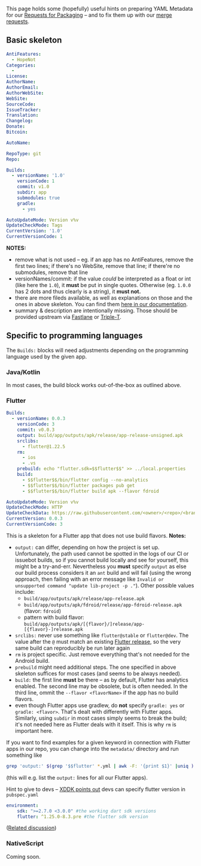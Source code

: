 This page holds some (hopefully) useful hints on preparing YAML Metadata for our [Requests for Packaging](https://gitlab.com/fdroid/rfp/issues) – and to fix them up with our [merge requests](https://gitlab.com/fdroid/fdroiddata/-/merge_requests/).

## Basic skeleton
```yaml
AntiFeatures:
  - HopeNot
Categories:
  -
License:
AuthorName:
AuthorEmail:
AuthorWebSite:
WebSite:
SourceCode:
IssueTracker:
Translation:
Changelog:
Donate:
Bitcoin:

AutoName:

RepoType: git
Repo:

Builds:
  - versionName: '1.0'
    versionCode: 1
    commit: v1.0
    subdir: app
    submodules: true
    gradle:
      - yes

AutoUpdateMode: Version v%v
UpdateCheckMode: Tags
CurrentVersion: '1.0'
CurrentVersionCode: 1
```

**NOTES:**

* remove what is not used – eg. if an app has no AntiFeatures, remove the first two lines; if there's no WebSite, remove that line; if there're no submodules, remove that line
* versionNames/commit: if the value *could* be interpreted as a float or int (like here the `1.0`), it **must** be put in single quotes. Otherwise (eg. `1.0.0` has 2 dots and thus clearly is a string), it **must not.**
* there are more fileds available, as well as explanations on those and the ones in above skeleton. You can find them [here in our documentation](https://f-droid.org/en/docs/Build_Metadata_Reference/).
* summary & description are intentionally missing. Those should be provided upstream via [Fastlane](https://gitlab.com/snippets/1895688) or [Triple-T](https://gitlab.com/snippets/1901490).


## Specific to programming languages
The `Builds:` blocks will need adjustments depending on the programming language used by the given app.

### Java/Kotlin
In most cases, the build block works out-of-the-box as outlined above.

### Flutter
```yaml
Builds:
  - versionName: 0.0.3
    versionCode: 3
    commit: v0.0.3
    output: build/app/outputs/apk/release/app-release-unsigned.apk
    srclibs:
      - flutter@1.22.5
    rm:
      - ios
      - .vs
    prebuild: echo "flutter.sdk=$$flutter$$" >> ../local.properties
    build:
      - $$flutter$$/bin/flutter config --no-analytics
      - $$flutter$$/bin/flutter packages pub get
      - $$flutter$$/bin/flutter build apk --flavor fdroid

AutoUpdateMode: Version v%v
UpdateCheckMode: HTTP
UpdateCheckData: https://raw.githubusercontent.com/<owner>/<repo>/<branch>/pubspec.yaml|version:\s.+\+(\d+)|.|version:\s(.+)\+
CurrentVersion: 0.0.3
CurrentVersionCode: 3
```

This is a skeleton for a Flutter app that does not use build flavors. **Notes:**

* `output:` can differ, depending on how the project is set up. Unfortunately, the path used cannot be spotted in the logs of our CI or issuebot builds, so if you cannot build locally and see for yourself, this might be a try-and-err. Nevertheless you **must** specify `output` as else our build process considers it an `ant` build and will fail (using the wrong approach, then failing with an error message like `Invalid or unsupported command "update lib-project -p ."`). Other possible values include:
  - `build/app/outputs/apk/release/app-release.apk`
  - `build/app/outputs/apk/fdroid/release/app-fdroid-release.apk` (flavor: `fdroid`)
  - pattern with build flavor: `build/app/outputs/apk/[{flavor}/]release/app-[{flavor}-]release.apk`
* `srclibs:` never use something like `flutter@stable` or `flutter@dev`. The value after the `@` must match an existing [Flutter release](https://github.com/flutter/flutter/releases), so the very same build can reproducibly be run later again
* `rm` is project specific. Just remove everything that's not needed for the Android build.
* `prebuild` might need additional steps. The one specified in above skeleton suffices for most cases (and seems to be always needed).
* `build:` the first line **must** be there – as by default, Flutter has analytics enabled. The second line may be obsolete, but is often needed. In the third line, ommit the `--flavor <flavorName>` if the app has no build flavors.
* even though Flutter apps use gradlew, do **not** specify `gradle: yes` or `gradle: <flavor>`. That's dealt with differently with Flutter apps. Similarly, using `subdir` in most cases simply seems to break the build; it's not needed here as Flutter deals with it itself. This is why `rm` is important here.

If you want to find examples for a given keyword in connection with Flutter apps in our repo, you can change into the `metadata/` directory and run something like

```bash
grep 'output:' $(grep '$$flutter' *.yml | awk -F: '{print $1}' |uniq )
```

(this will e.g. list the `output:` lines for all our Flutter apps).

Hint to give to devs – [XDDK points out](https://gitlab.com/fdroid/rfp/-/issues/1615#note_490534508) devs can specify flutter version in `pubspec.yaml`

```yaml
environment:
    sdk: ">=2.7.0 <3.0.0" #the working dart sdk versions
    flutter: ^1.25.0-8.3.pre #the flutter sdk version
```

([Related discussion](https://github.com/flutter/flutter/issues/29211))

### NativeScript

Coming soon.